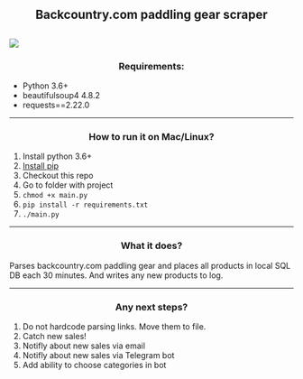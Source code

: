 <h2 align="center">Backcountry.com paddling gear scraper<h2>

![](https://i.imgur.com/xyEAmi6.png)

<h3 align="center">Requirements:</h3>

- Python 3.6+
- beautifulsoup4 4.8.2
- requests==2.22.0

------------
<h3 align="center">How to run it on Mac/Linux?</h3>

1. Install python 3.6+
2. [Install pip](https://pip.pypa.io/en/stable/installing/ "Install pip")
3. Checkout this repo
4. Go to folder with project
5. `chmod +x main.py`
6. `pip install -r requirements.txt`
7. `./main.py`

------------

<h3 align="center">What it does?</h3>

Parses backcountry.com paddling gear and places all products in local SQL DB each 30 minutes. And writes any new products to log. 


------------

<h3 align="center">Any next steps?</h3>

1. Do not hardcode parsing links. Move them to file.
2. Catch new sales!
3. Notifly about new sales via email
4. Notifly about new sales via Telegram bot
5. Add ability to choose categories in bot


